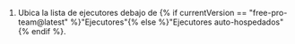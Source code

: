  1. Ubica la lista de ejecutores debajo de {% if currentVersion == "free-pro-team@latest" %}"Ejecutores"{% else %}"Ejecutores auto-hospedados"{% endif %}.
